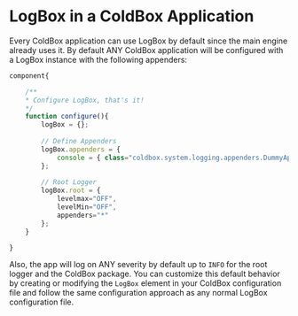 # LogBox in a ColdBox Application

Every ColdBox application can use LogBox by default since the main engine already uses it. By default ANY ColdBox application will be configured with a LogBox instance with the following appenders:

```javascript
component{

	/**
	* Configure LogBox, that's it!
	*/
	function configure(){
		logBox = {};
		
		// Define Appenders
		logBox.appenders = {
			console = { class="coldbox.system.logging.appenders.DummyAppender" }
		};
		
		// Root Logger
		logBox.root = {
			levelmax="OFF",
			levelMin="OFF",
			appenders="*"
		};
	}

}
```

Also, the app will log on ANY severity by default up to `INFO` for the root logger and the ColdBox package. You can customize this default behavior by creating or modifying the `LogBox` element in your ColdBox configuration file and follow the same configuration approach as any normal LogBox configuration file.
